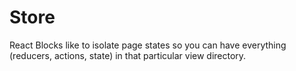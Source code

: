 # Store

React Blocks like to isolate page states so you can have everything (reducers, actions, state) in that particular view directory.

